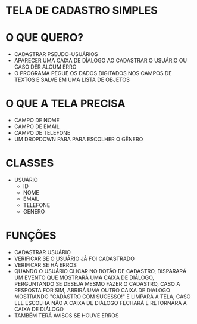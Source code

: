# TELA DE CADASTRO SIMPLES

# O QUE QUERO?
- CADASTRAR PSEUDO-USUÁRIOS
- APARECER UMA CAIXA DE DÍALOGO AO CADASTRAR O USUÁRIO OU CASO DER ALGUM ERRO
- O PROGRAMA PEGUE OS DADOS DIGITADOS NOS CAMPOS DE TEXTOS E SALVE EM UMA LISTA DE OBJETOS

# O QUE A TELA PRECISA
- CAMPO DE NOME
- CAMPO DE EMAIL
- CAMPO DE TELEFONE
- UM DROPDOWN PARA PARA ESCOLHER O GÊNERO

# CLASSES
- USUÁRIO
    - ID
    - NOME
    - EMAIL
    - TELEFONE
    - GENERO

# FUNÇÕES
- CADASTRAR USUÁRIO
- VERIFICAR SE O USUÁRIO JÁ FOI CADASTRADO
- VERIFICAR SE HÁ ERROS
- QUANDO O USUÁRIO CLICAR NO BOTÃO DE CADASTRO, DISPARARÁ UM EVENTO QUE MOSTRARÁ UMA CAIXA DE DIÁLOGO, PERGUNTANDO SE DESEJA MESMO FAZER O CADASTRO,
CASO A RESPOSTA FOR SIM, ABRIRÁ UMA OUTRO CAIXA DE DIALOGO MOSTRANDO "CADASTRO COM SUCESSO!" E LIMPARÁ A TELA, CASO ELE ESCOLHA NÃO A CAIXA DE DIÁLOGO FECHARÁ E RETORNARÁ A CAIXA DE DIÁLOGO
- TAMBÉM TERÁ AVISOS SE HOUVE ERROS 